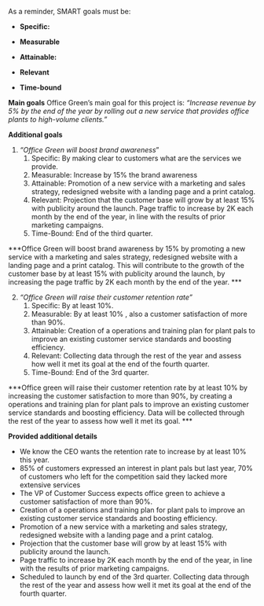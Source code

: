 
As a reminder, SMART goals must be:

- **Specific:**
    
- **Measurable**
    
- **Attainable:**
    
- **Relevant**
    
- **Time-bound**



**Main goals**
Office Green’s main goal for this project is: _“Increase revenue by 5% by the end of the year by rolling out a new service that provides office plants to high-volume clients.”_

**Additional goals**
1. _“Office Green will boost brand awareness_”
	1. Specific: By making clear to customers what are the services we provide. 
	2. Measurable: Increase by 15% the brand awareness
	3. Attainable: Promotion of a new service with a marketing and sales strategy, redesigned website with a landing page and a print catalog. 
	4. Relevant: Projection that the customer base will grow by at least 15% with publicity around the launch. Page traffic to increase by 2K each month by the end of the year, in line with the results of prior marketing campaigns. 
	5. Time-Bound: End of the third quarter. 

***Office Green will boost brand awareness by 15% by promoting a new service with a marketing and sales strategy, redesigned website with a landing page and a print catalog. This will contribute to the growth of the customer base by at least 15% with publicity around the launch, by increasing the page traffic by 2K each month by the end of the year. ***
    
2. _“Office Green will raise their customer retention rate”_
	1. Specific: By at least 10%. 
	2. Measurable: By at least 10% , also a customer satisfaction of more than 90%. 
	3. Attainable: Creation of a operations and training plan for plant pals to improve an existing customer service standards and boosting efficiency. 
	4. Relevant: Collecting data through the rest of the year and assess how well it met its goal at the end of the fourth quarter. 
	5. Time-Bound: End of the 3rd quarter. 

***Office green will raise their customer retention rate by at least 10% by increasing the customer satisfaction to more than 90%, by creating a operations and training plan for plant pals to improve an existing customer service standards and boosting efficiency. Data will be collected through the rest of the year to assess how well it met its goal. ***


**Provided additional details**
- We know the CEO wants the retention rate to increase by at least 10% this year. 
- 85% of customers expressed an interest in plant pals but last year, 70% of customers who left for the competition said they lacked more extensive services 
- The VP of Customer Success expects office green to achieve a customer satisfaction of more than 90%. 
- Creation of a operations and training plan for plant pals to improve an existing customer service standards and boosting efficiency. 
- Promotion of a new service with a marketing and sales strategy, redesigned website with a landing page and a print catalog. 
- Projection that the customer base will grow by at least 15% with publicity around the launch. 
- Page traffic to increase by 2K each month by the end of the year, in line with the results of prior marketing campaigns. 
- Scheduled to launch by end of the 3rd quarter. Collecting data through the rest of the year and assess how well it met its goal at the end of the fourth quarter. 





